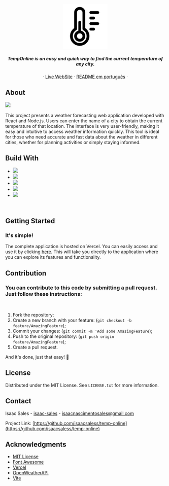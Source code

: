 <div align="center">
    <a href="https://temp-online.vercel.app/">
        <img src="https://raw.githubusercontent.com/isaacsaless/temp-online/main/public/project-logo.png" alt="Temp Online logo" height="140" />
    </a>
    <h5 align="center">
        TempOnline is an easy and quick way to find the current temperature of any city.
    </h5>
    <p align="center">
        &middot;
        <a target="_blank" href="https://temp-online.vercel.app/">Live WebSite</a>
        &middot;
        <a target="_blank" href="https://github.com/isaacsaless/temp-online/">README em português</a>
        &middot;
    </p>
</div>

## About
<img src="https://i.imgur.com/fT5qspT.png"/>
<p>
  This project presents a weather forecasting web application developed with React and Node.js. Users can enter the name of a city to obtain the current temperature of that location. The interface is very user-friendly, making it easy and intuitive to access weather information quickly. This tool is ideal for those who need accurate and fast data about the weather in different cities, whether for planning activities or simply staying informed.
</p>  

## Build With
* <img src="https://img.shields.io/badge/Node%20js-339933?style=for-the-badge&logo=nodedotjs&logoColor=white"/>
* <img src="https://img.shields.io/badge/Express%20js-000000?style=for-the-badge&logo=express&logoColor=white"/>
* <img src="https://img.shields.io/badge/JavaScript-323330?style=for-the-badge&logo=javascript&logoColor=F7DF1E"/>
* <img src="https://img.shields.io/badge/HTML5-E34F26?style=for-the-badge&logo=html5&logoColor=white"/>
* <img src="https://img.shields.io/badge/CSS3-1572B6?style=for-the-badge&logo=css3&logoColor=white"/>
<br>

## Getting Started
### It's simple!
<p>The complete application is hosted on Vercel. You can easily access and use it by clicking <a target="_blank" href="https://temp-online.vercel.app/">here</a>. This will take you directly to the application where you can explore its features and functionality.</p>

## Contribution
### You can contribute to this code by submitting a pull request. Just follow these instructions:
<br>

1. Fork the repository;
2. Create a new branch with your feature: (`git checkout -b feature/AmazingFeature`);
3. Commit your changes: (`git commit -m 'Add some AmazingFeature`);
4. Push to the original repository: (`git push origin feature/AmazingFeature`);
5. Create a pull request.

<p>And it's done, just that easy! 🎉</p>

## License

Distributed under the MIT License. See `LICENSE.txt` for more information.

## Contact

Isaac Sales - [isaac-sales](https://www.linkedin.com/in/isaac-sales/) - isaacnascimentosales@gmail.com

Project Link: [https://github.com/isaacsaless/temp-online](https://github.com/isaacsaless/temp-online)

## Acknowledgments

* [MIT License](https://opensource.org/license/mit)
* [Font Awesome](https://fontawesome.com)
* [Vercel](https://vercel.com/home)
* [OpenWeatherAPI](https://openweathermap.org/)
* [Vite](https://vitejs.dev/)
